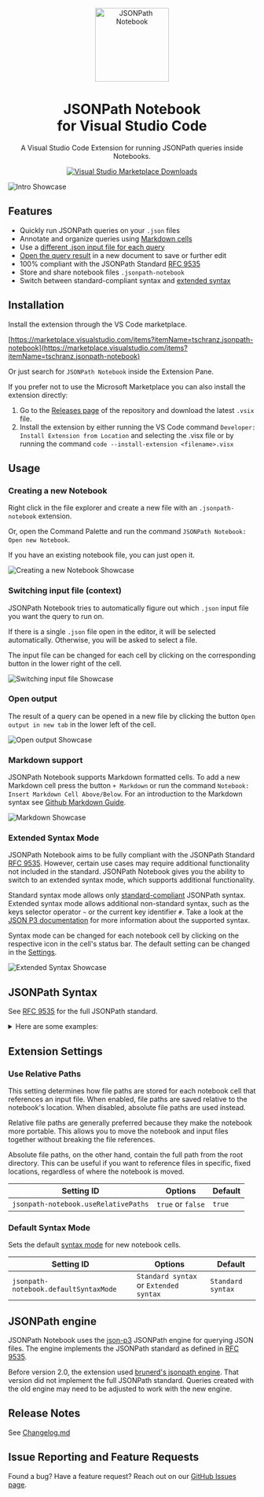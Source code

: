 <p align="center">
  <a href="https://marketplace.visualstudio.com/items?itemName=tschranz.jsonpath-notebook">
    <img width="150" height="150" src="./images/icon.png" alt="JSONPath Notebook" width="200" />
  </a>
</p>
<div align="center">
  <h1 align="center">JSONPath Notebook<br>for Visual Studio Code</h1>
  <p align="center">
    A Visual Studio Code Extension for running JSONPath queries inside Notebooks.
  </p>

  [![Visual Studio Marketplace Downloads](https://img.shields.io/visual-studio-marketplace/d/tschranz.jsonpath-notebook?logo=visualstudiocode)](https://marketplace.visualstudio.com/items?itemName=tschranz.jsonpath-notebook)

</div>

![Intro Showcase](./images/intro.gif)

## Features

- Quickly run JSONPath queries on your `.json` files
- Annotate and organize queries using [Markdown cells](#markdown-support)
- Use a [different .json input file for each query](#switching-input-file-context)
- [Open the query result](#open-output) in a new document to save or further edit
- 100% compliant with the JSONPath Standard [RFC 9535](https://www.rfc-editor.org/rfc/rfc9535.html)
- Store and share notebook files `.jsonpath-notebook`
- Switch between standard-compliant syntax and [extended syntax](#extended-syntax)

## Installation

Install the extension through the VS Code marketplace.

[https://marketplace.visualstudio.com/items?itemName=tschranz.jsonpath-notebook](https://marketplace.visualstudio.com/items?itemName=tschranz.jsonpath-notebook) 

Or just search for `JSONPath Notebook` inside the Extension Pane.

If you prefer not to use the Microsoft Marketplace you can also install the extension directly:

1. Go to the [Releases page](https://github.com/mesarth/JSONPath-Notebook/releases) of the repository and download the latest `.vsix` file.
2. Install the extension by either running the VS Code command `Developer: Install Extension from Location` and selecting the .visx file or by running the command `code --install-extension <filename>.visx`

## Usage

### Creating a new Notebook

Right click in the file explorer and create a new file with an `.jsonpath-notebook` extension. 

Or, open the Command Palette and run the command `JSONPath Notebook: Open new Notebook`.

If you have an existing notebook file, you can just open it.

![Creating a new Notebook Showcase](./images/create-notebook.gif)

### Switching input file (context)

JSONPath Notebook tries to automatically figure out which `.json` input file you want the query to run on.

If there is a single `.json` file open in the editor, it will be selected automatically. Otherwise, you will be asked to select a file.

The input file can be changed for each cell by clicking on the corresponding button in the lower right of the cell.

![Switching input file Showcase](./images/context.gif)


### Open output

The result of a query can be opened in a new file by clicking the button `Open output in new tab` in the lower left of the cell.

![Open output Showcase](./images/open-output.gif)

### Markdown support

JSONPath Notebook supports Markdown formatted cells. To add a new Markdown cell press the button `+ Markdown` or run the command `Notebook: Insert Markdown Cell Above/Below`. For an introduction to the Markdown syntax see [Github Markdown Guide](https://docs.github.com/en/get-started/writing-on-github/getting-started-with-writing-and-formatting-on-github/basic-writing-and-formatting-syntax#quoting-code).

![Markdown Showcase](./images/markdown.gif)

### Extended Syntax Mode

JSONPath Notebook aims to be fully compliant with the JSONPath Standard [RFC 9535](https://www.rfc-editor.org/rfc/rfc9535.html). However, certain use cases may require additional functionality not included in the standard. JSONPath Notebook gives you the ability to switch to an extended syntax mode, which supports additional functionality. 

Standard syntax mode allows only [standard-compliant](https://www.rfc-editor.org/rfc/rfc9535.html) JSONPath syntax. Extended syntax mode allows additional non-standard syntax, such as the keys selector operator `~` or the current key identifier `#`. Take a look at the [JSON P3 documentation](https://jg-rp.github.io/json-p3/guides/jsonpath-extra) for more information about the supported syntax.

Syntax mode can be changed for each notebook cell by clicking on the respective icon in the cell's status bar. The default setting can be changed in the [Settings](#default-syntax-mode).

![Extended Syntax Showcase](./images/extended-syntax.gif)

## JSONPath Syntax

See [RFC 9535](https://www.rfc-editor.org/rfc/rfc9535) for the full JSONPath standard.

<details>
  <summary>Here are some examples:</summary>

```json
{ "store": {
    "book": [
      { "category": "reference",
        "author": "Nigel Rees",
        "title": "Sayings of the Century",
        "price": 8.95
      },
      { "category": "fiction",
        "author": "Evelyn Waugh",
        "title": "Sword of Honour",
        "price": 12.99
      },
      { "category": "fiction",
        "author": "Herman Melville",
        "title": "Moby Dick",
        "isbn": "0-553-21311-3",
        "price": 8.99
      },
      { "category": "fiction",
        "author": "J. R. R. Tolkien",
        "title": "The Lord of the Rings",
        "isbn": "0-395-19395-8",
        "price": 22.99
      }
    ],
    "bicycle": {
      "color": "red",
      "price": 399
    }
  }
}
```

| JSONPath                                    | Intended Result |
----------------------------------------------|------------------
| $.store.book[*].author                      | the authors of all books in the store |
| $..author                                   |	all authors |
| $.store.*	                                  | all things in the store, which are some books and a red bicycle |
| $.store..price                              | the prices of everything in the store |
| $..book[2]                                  | the third book |
| $..book[2].author	                          | the third book's author |
| $..book[2].publisher	                      | empty result: the third book does not have a "publisher" member |
| $..book[-1]	                                | the last book in order |
| <span>$..book[0,1] <br> $..book[:2]</span>  | the first two books |
| $..book[?@.isbn]	                          | all books with an ISBN number |
| $..book[?@.price<10]	                      | all books cheaper than 10 |
| $..*	                                      | all member values and array elements contained in the input value |

</details>

## Extension Settings

### Use Relative Paths

This setting determines how file paths are stored for each notebook cell that references an input file. When enabled, file paths are saved relative to the notebook's location. When disabled, absolute file paths are used instead.

Relative file paths are generally preferred because they make the notebook more portable. This allows you to move the notebook and input files together without breaking the file references.

Absolute file paths, on the other hand, contain the full path from the root directory. This can be useful if you want to reference files in specific, fixed locations, regardless of where the notebook is moved.

| Setting ID                         | Options          | Default |
|------------------------------------|------------------| ------- |
|`jsonpath-notebook.useRelativePaths`| `true` or `false`| `true`  |

### Default Syntax Mode

Sets the default [syntax mode](#extended-syntax-mode) for new notebook cells.

| Setting ID                          | Options                              | Default         |
|-------------------------------------|--------------------------------------|-----------------|
|`jsonpath-notebook.defaultSyntaxMode`|`Standard syntax` or `Extended syntax`|`Standard syntax`|

## JSONPath engine

JSONPath Notebook uses the [json-p3](https://github.com/jg-rp/json-p3) JSONPath engine for querying JSON files. The engine implements the JSONPath standard as defined in [RFC 9535](https://www.rfc-editor.org/rfc/rfc9535.html).

Before version 2.0, the extension used [brunerd's jsonpath engine](https://github.com/brunerd/jsonpath). That version did not implement the full JSONPath standard. Queries created with the old engine may need to be adjusted to work with the new engine.

## Release Notes

See [Changelog.md](https://github.com/mesarth/JSONPath-Notebook/blob/main/CHANGELOG.md)

## Issue Reporting and Feature Requests

Found a bug? Have a feature request? Reach out on our [GitHub Issues page](https://github.com/mesarth/JSONPath-Notebook/issues).
